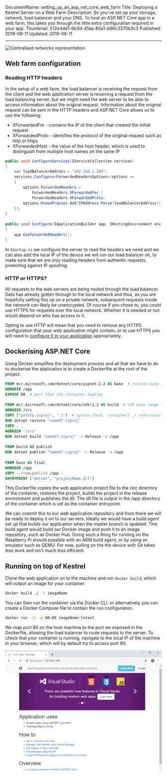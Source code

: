 DocumentName: setting_up_an_asp_net_core_web_farm
Title: Deploying a Kestrel Server on a Web Farm
Description: So you've set up your storage, network, load balancer and your DNS. To host an ASP.NET Core app in a web farm, this takes you through the little extra configuration required in your app.
Thumbnail: 512e4dd1-6b3d-41aa-80a1-b96c3370b3c3
Published: 2019-08-11
Updated: 2019-08-11

---

![Centralised networks representation](../assets/images/blog/512e4dd1-6b3d-41aa-80a1-b96c3370b3c3-w1920-h1440.jpg)

## Web farm configuration

### Reading HTTP headers

In the setup of a web farm, the load balancer is receiving the request from the client and the web application server is receiving a request from the load balancing server, but we might need the web server to be able to access information about the original request. Information about the original request can be sent in the HTTP headers and ASP.NET Core allows us to use the following:

- XForwardedFor - contains the IP of the client that created the initial request
- XForwardedProto - identifies the protocol of the original request such as http or https
- XForwardedHost - the value of the host header, which is used to distinguish from multiple host names on the same IP

<?# highlight csharp ?>

```csharp
public void ConfigureServices(IServiceCollection services)
{
    var loadBalancerAddress = "192.168.1.200";
    services.Configure<ForwardedHeadersOptions>(options =>
    {
        options.ForwardedHeaders =
            ForwardedHeaders.XForwardedFor |
            ForwardedHeaders.XForwardedProto;
        options.KnownProxies.Add(IPAddress.Parse(loadBalancerAddress));
    });
}

public void Configure(IApplicationBuilder app, IHostingEnvironment env)
{
    app.UseForwardedHeaders();
}
```

<?#/ highlight ?>

In `Startup.cs` we configure the server to read the headers we need and we can also add the local IP of the device we will run our load balancer on, to make sure that we are only reading headers from authentic requests, protecting against IP spoofing.

### HTTP or HTTPS?

All requests to the web servers are being routed through the load balancer. Data has already gotten through to the local network and thus, as you are hopefully setting this up on a private network, subsequent requests inside the network can likely be unencrypted. Of course if you chose to, you could use HTTPS for requests over the local network. Whether it is needed or not would depend on who has access to it.

Opting to use HTTP will mean that you need to remove any HTTPS configuration that your web application might contain, or to use HTTPS you will need to [configure it in your application](https://docs.microsoft.com/en-us/aspnet/core/security/enforcing-ssl?view=aspnetcore-2.2&tabs=visual-studio) appropriately.

## Dockerising ASP.NET Core

Using Docker simplifies the deployment process and all that we have to do to dockerise the application is to create a Dockerfile at the root of the project.

<?# highlight dockerfile ?>

```dockerfile
FROM mcr.microsoft.com/dotnet/core/aspnet:2.2 AS base  # runtime base image to use
WORKDIR /app
EXPOSE 80  # port that the container exposes

FROM mcr.microsoft.com/dotnet/core/sdk:2.2 AS build  # sdk base image to use
WORKDIR /src
COPY ["pathTo.csproj", "./"]  # syntax [host, container] ./ references current working directory
RUN dotnet restore "nameOf.csproj"
COPY . .
WORKDIR "/src"
RUN dotnet build "nameOf.csproj" -c Release -o /app

FROM build AS publish
RUN dotnet publish "nameOf.csproj" -c Release -o /app

FROM base AS final
WORKDIR /app
COPY --from=publish /app .
ENTRYPOINT ["dotnet", "projectName.dll"]
```

<?#/ highlight ?>

This Dockerfile copies the web application project file to the /src directory of the container, restores the project, builds the project in the release environment and publishes the dll. The dll file is output in the /app directory of the container which is set as the container entrypoint.

We can commit this to our web application repository and from there we will be ready to deploy it on to our servers. Ideally we would have a build agent set up that builds our application when the master branch is updated. This build agent would build our Docker image and push it to an image repository, such as Docker Hub. Doing such a thing for running on the Raspberry Pi should possible with an ARM build agent, or by using an emulator such as QEMU. For now, pulling on the the device with Git takes less work and isn't much less efficient.

## Running on top of Kestrel

Clone the web application on to the machine and run `docker build`, which will output an image for your container.

<?# highlight bash ?>

```bash
docker build ./ -t imageName
```

<?#/ highlight ?>

You can then run the container via the Docker CLI, or alternatively you can create a Docker Compose file to contain the run configuration.

<?# highlight bash ?>

```bash
docker run -it -p 80:80 imageName:latest
```

<?#/ highlight ?>

We map port 80 on the host machine to the port we exposed in the Dockerfile, allowing the load balancer to route requests to the server. To check that your container is running, navigate to the local IP of the machine in your browser, which will by default try to access port 80.

![Image of sample application running](../assets/images/blog/content/5cb6fb87-75d0-4aa4-99c7-b7815ca7ea70.png)
